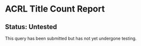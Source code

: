# ACRL Title Count Report

## Status: Untested

This query has been submitted but has not yet undergone testing.
